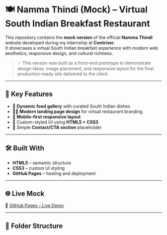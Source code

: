 # 🍽️ Namma Thindi (Mock) – Virtual South Indian Breakfast Restaurant

This repository contains the **mock version** of the official **Namma Thindi** website developed during my internship at **Contriver**.  
It showcases a virtual South Indian breakfast experience with modern web aesthetics, responsive design, and cultural richness.

> ✅ This version was built as a front-end prototype to demonstrate design ideas, image placement, and responsive layout for the final production-ready site delivered to the client.

---

## 🚀 Key Features

- 🍛 **Dynamic food gallery** with curated South Indian dishes  
- 🧑‍🍳 **Modern landing page design** for virtual restaurant branding  
- 📱 **Mobile-first responsive layout**  
- 🎨 Custom-styled UI using **HTML5 + CSS3**  
- 💬 Simple **Contact/CTA section** placeholder

---

## 🛠️ Built With

- **HTML5** – semantic structure
- **CSS3** – custom UI styling
- **GitHub Pages** – hosting and deployment

---

## 🌐 Live Mock

🔗 [GitHub Pages – Live Demo](https://WATERMELONBOSS.github.io/Restaurant-page)

---

## 🧾 Folder Structure

